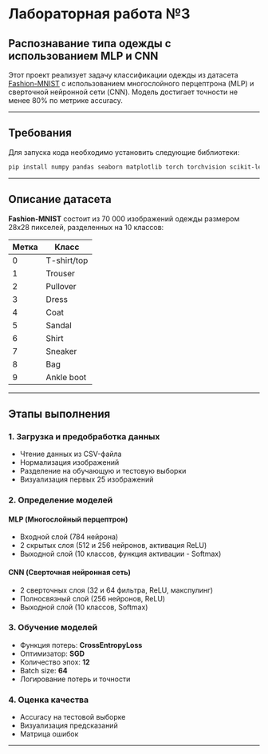 # Лабораторная работа №3

## Распознавание типа одежды с использованием MLP и CNN

Этот проект реализует задачу классификации одежды из датасета [Fashion-MNIST](https://www.kaggle.com/datasets/zalando-research/fashionmnist/data) с использованием многослойного перцептрона (MLP) и сверточной нейронной сети (CNN). Модель достигает точности не менее 80% по метрике accuracy.

---

## Требования

Для запуска кода необходимо установить следующие библиотеки:

```bash
pip install numpy pandas seaborn matplotlib torch torchvision scikit-learn tqdm
```

---

## Описание датасета

**Fashion-MNIST** состоит из 70 000 изображений одежды размером 28x28 пикселей, разделенных на 10 классов:

| Метка | Класс         |
|--------|-------------|
| 0      | T-shirt/top |
| 1      | Trouser     |
| 2      | Pullover    |
| 3      | Dress       |
| 4      | Coat        |
| 5      | Sandal      |
| 6      | Shirt       |
| 7      | Sneaker     |
| 8      | Bag         |
| 9      | Ankle boot  |

---

## Этапы выполнения

### 1. Загрузка и предобработка данных
- Чтение данных из CSV-файла
- Нормализация изображений
- Разделение на обучающую и тестовую выборки
- Визуализация первых 25 изображений

### 2. Определение моделей
#### **MLP (Многослойный перцептрон)**
- Входной слой (784 нейрона)
- 2 скрытых слоя (512 и 256 нейронов, активация ReLU)
- Выходной слой (10 классов, функция активации - Softmax)

#### **CNN (Сверточная нейронная сеть)**
- 2 сверточных слоя (32 и 64 фильтра, ReLU, макспулинг)
- Полносвязный слой (256 нейронов, ReLU)
- Выходной слой (10 классов, Softmax)

### 3. Обучение моделей
- Функция потерь: **CrossEntropyLoss**
- Оптимизатор: **SGD**
- Количество эпох: **12**
- Batch size: **64**
- Логирование потерь и точности

### 4. Оценка качества
- Accuracy на тестовой выборке
- Визуализация предсказаний
- Матрица ошибок

---
